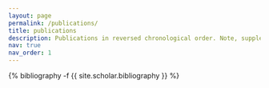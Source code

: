 ```yaml
---
layout: page
permalink: /publications/
title: publications
description: Publications in reversed chronological order. Note, supplementary material is often a video presentation.
nav: true
nav_order: 1
---
```

<!-- _pages/publications.md -->
<div class="publications">

{% bibliography -f {{ site.scholar.bibliography }} %}

</div>
